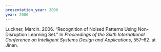 ```yaml
---
presentation_year: 2006
year: 2006
---
```


Luckner, Marcin. 2006. “Recognition of Noised Patterns Using Non-Disruption Learning Set.” In <i>Proceedings of the Sixth International Conference on Intelligent Systems Design and Applications</i>, 557–62. at Jinan.
